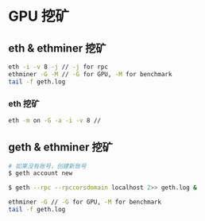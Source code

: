 # GPU 挖矿

## eth & ethminer 挖矿

```sh
eth -i -v 8 -j // -j for rpc
ethminer -G -M // -G for GPU, -M for benchmark
tail -f geth.log
```

### eth 挖矿

```sh
eth -m on -G -a -i -v 8 //
```

## geth & ethminer 挖矿

```sh
# 如果没有账号，创建新账号
$ geth account new

$ geth --rpc --rpccorsdomain localhost 2>> geth.log &

ethminer -G // -G for GPU, -M for benchmark
tail -f geth.log
```
